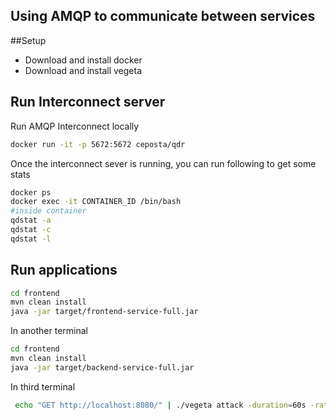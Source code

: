 Using AMQP to communicate between services
------------------------------------------


##Setup
* Download and install docker
* Download and install vegeta


## Run Interconnect server
Run AMQP Interconnect locally
```bash
docker run -it -p 5672:5672 ceposta/qdr
```

Once the interconnect sever is running, you can run following to get some stats
```bash
docker ps
docker exec -it CONTAINER_ID /bin/bash
#inside container
qdstat -a
qdstat -c
qdstat -l

```

## Run applications
```bash
cd frontend 
mvn clean install
java -jar target/frontend-service-full.jar

```

In another terminal
```bash
cd frontend 
mvn clean install
java -jar target/backend-service-full.jar
```

In third terminal
```bash
 echo "GET http://localhost:8080/" | ./vegeta attack -duration=60s -rate=50 | tee results.bin | ./vegeta report
```